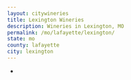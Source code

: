 ```yaml
---
layout: citywineries
title: Lexington Wineries
description: Wineries in Lexington, MO
permalink: /mo/lafayette/lexington/
state: mo
county: lafayette
city: lexington
---
```

-
